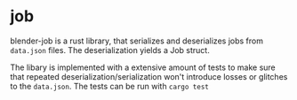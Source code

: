 # job

blender-job is a rust library, that serializes and deserializes jobs
from `data.json` files. The deserialization yields a Job struct.

The libary is implemented with a extensive amount of tests to make
sure that repeated deserialization/serialization won't introduce
losses or glitches to the `data.json`. The tests can be run with
`cargo test`


